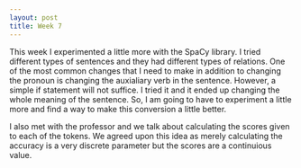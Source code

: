 ```yaml
---
layout: post
title: Week 7
---
```


This week I experimented a little more with the SpaCy library. I tried different types of sentences and they had different types of relations. One of the most common changes that I need to make in addition to changing the pronoun is changing the auxialiary verb in the sentence. However, a simple if statement will not suffice. I tried it and it ended up changing the whole meaning of the sentence. So, I am going to have to experiment a little more and find a way to make this conversion a little better. 

I also met with the professor and we talk about calculating the scores given to each of the tokens. We agreed upon this idea as merely calculating the accuracy is a very discrete parameter but the scores are a continuious value. 

